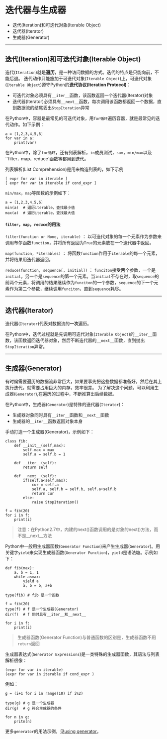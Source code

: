 # 迭代器与生成器

+ 迭代(Iteration)和可迭代对象(Iterable Object)
+ 迭代器(Iterator)
+ 生成器(Generator)

--------------------------------------------------------------------------------
## 迭代(Iteration)和可迭代对象(Iterable Object)

迭代(`Iteration`)就是**遍历**，是一种访问数据的方式。迭代的特点是只能向前，不能后退。
迭代动作只能施加于可迭代对象(`Iterable Object`)上，可迭代对象(`Iterable Object`)遵守Python的**迭代协议(Iteration Protocol)**：

+ 可迭代对象必须具有`__iter__`函数，该函数返回一个迭代器(Iterator)对象
+ 迭代器(Iterator)必须具有`__next__`函数，每次调用该函数都返回一个数据，直到数据流的结尾丢出`StopIteration`异常

在Python中，容器是最常见的可迭代对象，用`for循环`遍历容器，就是最常见的迭代动作。如下示例：

```
a = [1,2,3,4,5,6]
for var in a:
	print(var)
```

在Python中，除了`for循环`，还有列表解析，`in`成员测试，`sum`，`min/max`以及``filter`，`map`，`reduce`函数等都用到迭代。

列表解析(List Comprehension)是用来构造列表的，如下示例

```
[ expr for var in iterable ]
[ expr for var in iterable if cond_expr ]

```

`min/max`，`map`等函数的示例如下：
```
a = [1,2,3,4,5,6]
min(a)  # 遍历iterable，查找最小值
max(a)	# 遍历iterable，查找最大值

```
#### `filter`，`map`，`reduce`的用法

`filter(function or None, iterable)` ： 以可迭代对象的每一个元素作为参数来调用布尔函数`function`，并将所有返回为`True`的元素放在一个迭代器中返回。

`map(function, *iterables)` ： 将函数`function`作用于`iterable`的每一个元素，并将结果用迭代器返回。

`reduce(function, sequence[, initial])` ： `funciton`接受两个参数，一个是`initial`，另一个是`sequence`的第一个元素。当`initial`不存在时，取`sequence`的前两个元素，将调用的结果继续作为`funciton`的一个参数，`sequence`的下一个元素作为第二个参数，继续调用`funciton`，直到`sequence`耗尽。

--------------------------------------------------------------------------------
## 迭代器(Iterator)

迭代器(`Iterator`)代表对数据流的**一次**遍历。

在Python中，迭代过程就是先调用可迭代对象(`Iterable Object`)的`__iter__`函数，该函数返回迭代器对象，然后不断迭代器的`__next__`函数，直到抛出`StopIteration`异常。

--------------------------------------------------------------------------------
## 生成器(Generator)

有时候需要遍历的数据流非常巨大，如果要事先把这些数据都准备好，然后在其上执行迭代，就需要占用巨大的内存，效率很差。
为了解决这个问题，可以利用生成器(`Generator`),在遍历的过程中，不断推算出后续数据。

在Python中，生成器(`Generator`)是特殊的迭代器(`Iterator`)：

+ 生成器对象同时具有`__iter__`函数和`__next__`函数
+ 生成器的`__iter__`函数返回对象本身

手动打造一个生成器(Generator)，示例如下：

```
class fib:
	def __init__(self,max):
		self.max = max
		self.a = self.b = 1

	def __iter__(self):
		return self

	def __next__(self):
		if(self.a<self.max):
			cur = self.a
			self.a, self.b = self.b, self.a+self.b	
			return cur
		else:
			raise StopIteration()
	
f = fib(20)
for i in f:
	print(i)
```

> 注意：在Python2.7中，内建的next()函数调用的是对象的next()方法，而不是__next__方法

Python中一般用生成器函数(`Generator Function`)来产生生成器(`Generator`)。用关键字`yield`来实现生成器函数(`Generator Function`)，`yield`是语法糖。示例如下：
```
def fib(max):
	a, b = 1, 1
	while a<max:
		yield a
		a, b = b, a+b

type(fib) # fib 是一个函数

f = fib(20)
type(f)	# f 是一个生成器(Generator)
dir(f)	# f 同时具有__iter__和__next__

for i in f:
	print(i)

```

>  生成器函数(Generator Function)与普通函数的区别是，生成器函数不用`return`返回


生成器表达式(`Generator Expressions`)是一类特殊的生成器函数，其语法与列表解析很像：
```
(expr for var in iterable)
(expr for var in iterable if cond_expr )
```

例如：
```
g = (i+1 for i in range(10) if i%2)

type(g) # g 是一个生成器
dir(g)  # g 符合生成器的条件

for n in g:
	pritn(n)
```

更多`generator`的用法示例，见[using generator](using_generator.md)。
